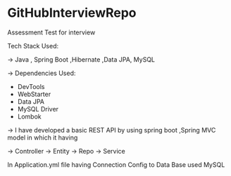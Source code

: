 # GitHubInterviewRepo
Assessment Test for interview


Tech Stack Used:

-> Java , Spring Boot ,Hibernate ,Data JPA, MySQL

-> Dependencies Used:
  
* DevTools
* WebStarter
* Data JPA
* MySQL Driver
* Lombok



-> I have developed a basic REST API  by using spring boot ,Spring MVC model in which it having 

-> Controller
-> Entity
-> Repo
-> Service

In Application.yml file having Connection Config to Data Base used MySQL





